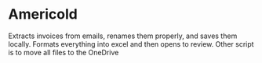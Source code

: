 # Americold
Extracts invoices from emails, renames them properly, and saves them locally. Formats everything into excel and then opens to review. 
Other script is to move all files to the OneDrive
